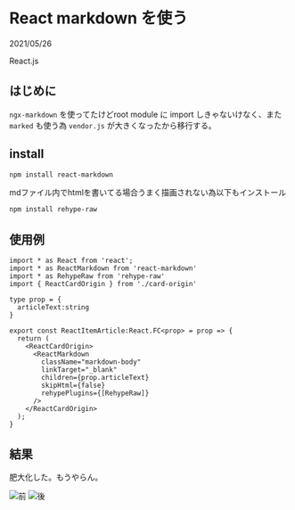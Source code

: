 # React markdown を使う

<div class="info">
  <p class="info__date">
    2021/05/26
  </p>
  <div class="info__tags">
    <p class="info__tags__one">React.js</p>
  </div>
</div>

## はじめに

`ngx-markdown` を使ってたけどroot module に import しきゃないけなく、また `marked` も使う為 `vendor.js` が大きくなったから移行する。

## install

```bash
npm install react-markdown
```

mdファイル内でhtmlを書いてる場合うまく描画されない為以下もインストール
```bash
npm install rehype-raw
```

## 使用例

```tsx
import * as React from 'react';
import * as ReactMarkdown from 'react-markdown'
import * as RehypeRaw from 'rehype-raw'
import { ReactCardOrigin } from './card-origin'

type prop = {
  articleText:string
}

export const ReactItemArticle:React.FC<prop> = prop => {
  return (
    <ReactCardOrigin>
      <ReactMarkdown
        className="markdown-body"
        linkTarget="_blank"
        children={prop.articleText}
        skipHtml={false}
        rehypePlugins={[RehypeRaw]}
      />
    </ReactCardOrigin>
  );
}
```

## 結果

肥大化した。もうやらん。

![前](./assets/img/2021/05/26/01.png)
![後](./assets/img/2021/05/26/02.png)
